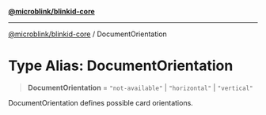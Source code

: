 [**@microblink/blinkid-core**](../README.md)

***

[@microblink/blinkid-core](../README.md) / DocumentOrientation

# Type Alias: DocumentOrientation

> **DocumentOrientation** = `"not-available"` \| `"horizontal"` \| `"vertical"`

DocumentOrientation defines possible card orientations.
